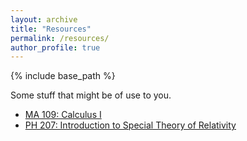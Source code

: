 ```yaml
---
layout: archive
title: "Resources"
permalink: /resources/
author_profile: true
---
```


{% include base_path %}

Some stuff that might be of use to you.

- [MA 109: Calculus I](/ma109)
- [PH 207: Introduction to Special Theory of Relativity](/ph207)

